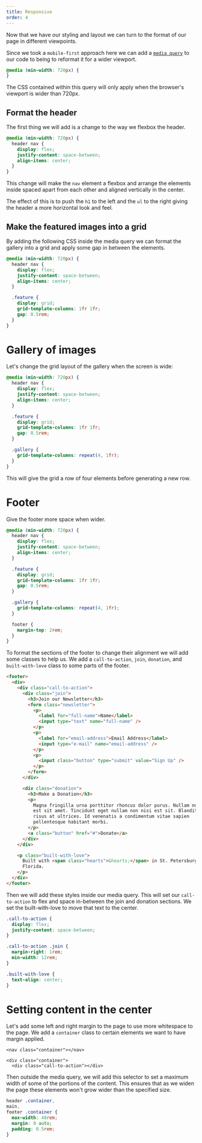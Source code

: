 ```yaml
---
title: Responsive
order: 4
---
```


Now that we have our styling and layout we can turn to the format of our page in
different viewpoints.

Since we took a `mobile-first` approach here we can add a
[`media query`](/lessons/css-response/media-query-details) to our code to being
to reformat it for a wider viewport.

```css
@media (min-width: 720px) {
}
```

The CSS contained within this query will only apply when the browser's viewport
is wider than 720px.

## Format the header

The first thing we will add is a change to the way we flexbox the header.

```css
@media (min-width: 720px) {
  header nav {
    display: flex;
    justify-content: space-between;
    align-items: center;
  }
}
```

This change will make the `nav` element a flexbox and arrange the elements
inside spaced apart from each other and aligned vertically in the center.

The effect of this is to push the `h1` to the left and the `ul` to the right
giving the header a more horizontal look and feel.

## Make the featured images into a grid

By adding the following CSS inside the media query we can format the gallery
into a grid and apply some gap in between the elements.

```css
@media (min-width: 720px) {
  header nav {
    display: flex;
    justify-content: space-between;
    align-items: center;
  }

  .feature {
    display: grid;
    grid-template-columns: 1fr 1fr;
    gap: 0.5rem;
  }
}
```

# Gallery of images

Let's change the grid layout of the gallery when the screen is wide:

```css
@media (min-width: 720px) {
  header nav {
    display: flex;
    justify-content: space-between;
    align-items: center;
  }

  .feature {
    display: grid;
    grid-template-columns: 1fr 1fr;
    gap: 0.5rem;
  }

  .gallery {
    grid-template-columns: repeat(4, 1fr);
  }
}
```

This will give the grid a row of four elements before generating a new row.

# Footer

Give the footer more space when wider.

```css
@media (min-width: 720px) {
  header nav {
    display: flex;
    justify-content: space-between;
    align-items: center;
  }

  .feature {
    display: grid;
    grid-template-columns: 1fr 1fr;
    gap: 0.5rem;
  }

  .gallery {
    grid-template-columns: repeat(4, 1fr);
  }

  footer {
    margin-top: 2rem;
  }
}
```

To format the sections of the footer to change their alignment we will add some
classes to help us. We add a `call-to-action`, `join`, `donation`, and
`built-with-love` class to some parts of the footer.

```html
<footer>
  <div>
    <div class="call-to-action">
      <div class="join">
        <h3>Join our Newsletter</h3>
        <form class="newsletter">
          <p>
            <label for="full-name">Name</label>
            <input type="text" name="full-name" />
          </p>
          <p>
            <label for="email-address">Email Address</label>
            <input type="e-mail" name="email-address" />
          </p>
          <p>
            <input class="button" type="submit" value="Sign Up" />
          </p>
        </form>
      </div>

      <div class="donation">
        <h3>Make a Donation</h3>
        <p>
          Magna fringilla urna porttitor rhoncus dolor purus. Nullam non nisi
          est sit amet. Tincidunt eget nullam non nisi est sit. Blandit cursus
          risus at ultrices. Id venenatis a condimentum vitae sapien
          pellentesque habitant morbi.
        </p>
        <a class="button" href="#">Donate</a>
      </div>
    </div>

    <p class="built-with-love">
      Built with <span class="hearts">&hearts;</span> in St. Petersburg,
      Florida.
    </p>
  </div>
</footer>
```

Then we will add these styles inside our media query. This will set our
`call-to-action` to flex and space in-between the join and donation sections. We
set the built-with-love to move that text to the center.

```css
.call-to-action {
  display: flex;
  justify-content: space-between;
}

.call-to-action .join {
  margin-right: 1rem;
  min-width: 12rem;
}

.built-with-love {
  text-align: center;
}
```

# Setting content in the center

Let's add some left and right margin to the page to use more whitespace to the
page. We add a `container` class to certain elements we want to have margin
applied.

```
<nav class="container"></nav>
```

```
<div class="container">
  <div class="call-to-action"></div>
```

Then outside the media query, we will add this selector to set a maximum width
of some of the portions of the content. This ensures that as we widen the page
these elements won't grow wider than the specified size.

```css
header .container,
main,
footer .container {
  max-width: 48rem;
  margin: 0 auto;
  padding: 0.5rem;
}
```

